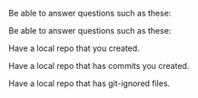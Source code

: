 <panel type="danger" header="`W2.6a` Can explain revision control :star:" no-close>
  <include src="../../book/revisionControl/what/full.md" />
  <panel header=":dart: Evidence" expanded>
  
Be able to answer questions such as these:
  
<include src="../../book/revisionControl/what/q-essay-rcs-explain.md" />

  </panel>
</panel>

<panel type="danger" header="`W2.6b` Can explain repositories :star:" no-close>
  <include src="../../book/revisionControl/repositories/full.md" />
  <panel header=":dart: Evidence" expanded>
  
Be able to answer questions such as these:

<include src="../../book/revisionControl/repositories/q-essay-repo-definition.md" />
    
  </panel>
</panel>

<panel type="danger" header="`W2.6c` Can create a local Git repo :star:" no-close>
  <include src="../../book/gitAndGithub/init/full.md" />
  <panel header=":dart: Evidence" expanded>

Have a local repo that you created.

  </panel>
</panel>

<panel type="danger" header="`W2.6d` Can explain saving history :star:" no-close>
  <include src="../../book/revisionControl/savingHistory/full.md" />
</panel>

<panel type="danger" header="`W2.6e` Can commit using Git :star:" no-close>
  <include src="../../book/gitAndGithub/commit/full.md" />
  <panel header=":dart: Evidence" expanded>

Have a local repo that has commits you created.

  </panel>
</panel>

<panel type="warning" header="`W2.6f` Can set Git to ignore files :star::star:" no-close>
  <include src="../../book/gitAndGithub/ignore/full.md" />
  <panel header=":dart: Evidence" expanded>

Have a local repo that has git-ignored files.

  </panel>
</panel>
